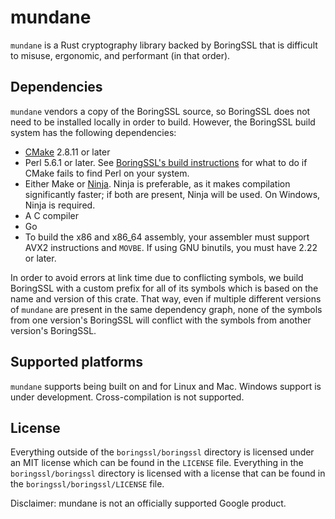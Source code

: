 <!-- Copyright 2018 Google LLC

Use of this source code is governed by an MIT-style
license that can be found in the LICENSE file or at
https://opensource.org/licenses/MIT. -->

# mundane

`mundane` is a Rust cryptography library backed by BoringSSL that is difficult
to misuse, ergonomic, and performant (in that order).

## Dependencies

`mundane` vendors a copy of the BoringSSL source, so BoringSSL does not need to
be installed locally in order to build. However, the BoringSSL build system has
the following dependencies:
- [CMake](https://cmake.org/download/) 2.8.11 or later
- Perl 5.6.1 or later. See [BoringSSL's build
  instructions](https://boringssl.googlesource.com/boringssl/+/master/BUILDING.md)
  for what to do if CMake fails to find Perl on your system.
- Either Make or [Ninja](https://ninja-build.org/). Ninja is preferable, as it
  makes compilation significantly faster; if both are present, Ninja will be
  used. On Windows, Ninja is required.
- A C compiler
- Go
- To build the x86 and x86_64 assembly, your assembler must support AVX2
  instructions and `MOVBE`. If using GNU binutils, you must have 2.22 or later.

In order to avoid errors at link time due to conflicting symbols, we build
BoringSSL with a custom prefix for all of its symbols which is based on the name
and version of this crate. That way, even if multiple different versions of
`mundane` are present in the same dependency graph, none of the symbols from one
version's BoringSSL will conflict with the symbols from another version's
BoringSSL.

## Supported platforms

`mundane` supports being built on and for Linux and Mac. Windows support is
under development. Cross-compilation is not supported.

## License

Everything outside of the `boringssl/boringssl` directory is licensed under an
MIT license which can be found in the `LICENSE` file. Everything in the
`boringssl/boringssl` directory is licensed with a license that can be found in
the `boringssl/boringssl/LICENSE` file.

Disclaimer: mundane is not an officially supported Google product.
